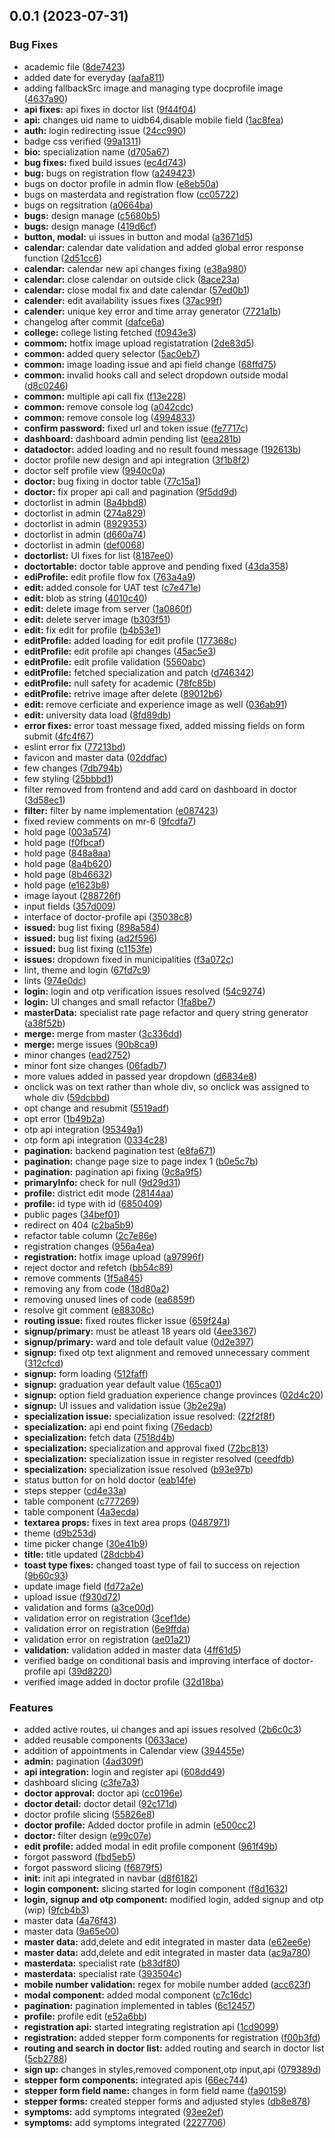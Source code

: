 ## 0.0.1 (2023-07-31)


### Bug Fixes

* academic file ([8de7423](https://gitlab.com/r2850/nepmeds/commit/8de742336d82e12055d40b204f8e6b743c802715))
* added date for everyday ([aafa811](https://gitlab.com/r2850/nepmeds/commit/aafa811a16cc1f27be6ee39109cf303f12fdb7d8))
* adding fallbackSrc image and managing type docprofile image ([4637a90](https://gitlab.com/r2850/nepmeds/commit/4637a90d919b66058291d2a8ed94fde491df39ef))
* **api fixes:** api fixes in doctor list ([9f44f04](https://gitlab.com/r2850/nepmeds/commit/9f44f04d8adbb4ac4a3224c4ab7a54b1fc581024))
* **api:** changes uid name to uidb64,disable mobile field ([1ac8fea](https://gitlab.com/r2850/nepmeds/commit/1ac8feaa31af7aa0572a0800cee7373d84392b5f))
* **auth:** login redirecting issue ([24cc990](https://gitlab.com/r2850/nepmeds/commit/24cc990426a6ace563e56c208c12c066d1720515))
* badge css verified ([99a1311](https://gitlab.com/r2850/nepmeds/commit/99a131102367fcca67aaf0c07e9da39fd178c25e))
* **bio:** specialization name ([d705a67](https://gitlab.com/r2850/nepmeds/commit/d705a67bbfd90eabc1b6e5ba7e662a2a2fd89e11))
* **bug fixes:** fixed build issues ([ec4d743](https://gitlab.com/r2850/nepmeds/commit/ec4d7438ca0e887bd4d3a6f48f6c919bfc155c65))
* **bug:** bugs on registration flow ([a249423](https://gitlab.com/r2850/nepmeds/commit/a249423f7379ec2a6418a418f70c4f0158f4ef05))
* bugs on doctor profile in admin flow ([e8eb50a](https://gitlab.com/r2850/nepmeds/commit/e8eb50aea777a692968b31e07e1d6985c1bdad26))
* bugs on masterdata and registration flow ([cc05722](https://gitlab.com/r2850/nepmeds/commit/cc0572270030849c6642a080896285463aed9548))
* bugs on regsitration ([a0664ba](https://gitlab.com/r2850/nepmeds/commit/a0664ba51532233691da2a8456ae0066e01e7fe9))
* **bugs:** design manage ([c5680b5](https://gitlab.com/r2850/nepmeds/commit/c5680b5141cb3973eeec462910ae86505a540906))
* **bugs:** design manage ([419d6cf](https://gitlab.com/r2850/nepmeds/commit/419d6cfce635b64c70341b4a82902bb61f252baf))
* **button, modal:** ui issues in button and modal ([a3671d5](https://gitlab.com/r2850/nepmeds/commit/a3671d5d8fc9f21a0bb35794be2a6f643fe3003a))
* **calendar:** calendar date validation and added global error response function ([2d51cc6](https://gitlab.com/r2850/nepmeds/commit/2d51cc60d3b191ec8dd412639450db54a3212104))
* **calendar:** calendar new api changes fixing ([e38a980](https://gitlab.com/r2850/nepmeds/commit/e38a980eb772eedf93cd64bc1e63cf4710c85bc4))
* **calendar:** close calendar on outside click ([8ace23a](https://gitlab.com/r2850/nepmeds/commit/8ace23a7feb619a4ae77a8ccfe4b36c58f8bf063))
* **calendar:** close modal fix and date calendar ([57ed0b1](https://gitlab.com/r2850/nepmeds/commit/57ed0b1b7a2038ea084319be60157564acff0453))
* **calender:** edit availability issues fixes ([37ac99f](https://gitlab.com/r2850/nepmeds/commit/37ac99f48e4c2738c0b4c2282bd32060761dd15b))
* **calender:** unique key error and time array generator ([7721a1b](https://gitlab.com/r2850/nepmeds/commit/7721a1b593980118268813c7bca4f766f0503575))
* changelog after commit ([dafce6a](https://gitlab.com/r2850/nepmeds/commit/dafce6a52a07331497442df7d5599afe3a23ed29))
* **college:** college listing fetched ([f0943e3](https://gitlab.com/r2850/nepmeds/commit/f0943e31dfd70809ed45c583ac9ad6b5fb4b8faf))
* **commom:** hotfix image upload registatration ([2de83d5](https://gitlab.com/r2850/nepmeds/commit/2de83d5533396cd2df2ca5cccc3e64b3ee3b9098))
* **common:** added query selector ([5ac0eb7](https://gitlab.com/r2850/nepmeds/commit/5ac0eb7ed0ffdb524e3d6d0faeebfff26a77f897))
* **common:** image loading issue and api field change ([68ffd75](https://gitlab.com/r2850/nepmeds/commit/68ffd759f17076ae27646a1e04441ab8a4bd691a))
* **common:** invalid hooks call and select dropdown outside modal ([d8c0246](https://gitlab.com/r2850/nepmeds/commit/d8c02462ed0175a63e74284242ea23fc0e56b072))
* **common:** multiple api call fix ([f13e228](https://gitlab.com/r2850/nepmeds/commit/f13e2288ae14442136094da75ebfcbd22f59fa9d))
* **common:** remove console log ([a042cdc](https://gitlab.com/r2850/nepmeds/commit/a042cdcde6888142745f71ed930dc17f303c32ee))
* **common:** remove console log ([4994833](https://gitlab.com/r2850/nepmeds/commit/49948333b592331dbfdca17fe458135113debb11))
* **confirm password:** fixed url and token issue ([fe7717c](https://gitlab.com/r2850/nepmeds/commit/fe7717c0feb01b8f652f402a2ac5dae25c985c24))
* **dashboard:** dashboard admin pending list ([eea281b](https://gitlab.com/r2850/nepmeds/commit/eea281bfc6fd439b1f306e23f7a3f6205d6ea59b))
* **datadoctor:** added loading and no result found message ([192613b](https://gitlab.com/r2850/nepmeds/commit/192613bcb325a58bbe0bbdb840b5cd0119a6939e))
* doctor profile new design and api integration ([3f1b8f2](https://gitlab.com/r2850/nepmeds/commit/3f1b8f231993cc068549ad4d482d87e7964d2d99))
* doctor self profile view ([9940c0a](https://gitlab.com/r2850/nepmeds/commit/9940c0a79442822b352f0c020be153ad367d142d))
* **doctor:** bug fixing in doctor table ([77c15a1](https://gitlab.com/r2850/nepmeds/commit/77c15a14e5d12059d1225ace75223b0bbad668d2))
* **doctor:** fix proper api call and pagination ([9f5dd9d](https://gitlab.com/r2850/nepmeds/commit/9f5dd9d9dd870b8fdcf0235a8720bb9cecf1f717))
* doctorlist in admin ([8a4bbd8](https://gitlab.com/r2850/nepmeds/commit/8a4bbd802f56011d97d9ed4360a9036643286a1d))
* doctorlist in admin ([274a829](https://gitlab.com/r2850/nepmeds/commit/274a8290126471430bb1b8ff31cd463d8f578426))
* doctorlist in admin ([8929353](https://gitlab.com/r2850/nepmeds/commit/89293533861e0fc4a560d7b2ee8220d1008a1c63))
* doctorlist in admin ([d660a74](https://gitlab.com/r2850/nepmeds/commit/d660a7456cb4c0abd57d0b3f3e388869f27df41a))
* doctorlist in admin ([def0068](https://gitlab.com/r2850/nepmeds/commit/def00682dd36710428dae682eb86cd1507a42829))
* **doctorlist:** UI fixes for list ([8187ee0](https://gitlab.com/r2850/nepmeds/commit/8187ee025700fe50cf32ac90ad57a5160d6dfda9))
* **doctortable:** doctor table approve and pending fixed ([43da358](https://gitlab.com/r2850/nepmeds/commit/43da3584f4d1ebf7a359430208c15c716b87cdc5))
* **ediProfile:** edit profile flow fox ([763a4a9](https://gitlab.com/r2850/nepmeds/commit/763a4a98da563b40511dd9e620998bfbf94124b8))
* **edit:** added console for UAT test ([c7e471e](https://gitlab.com/r2850/nepmeds/commit/c7e471e25b8b384e7a0e179703983a63b22c9439))
* **edit:** blob as string ([4010c40](https://gitlab.com/r2850/nepmeds/commit/4010c40bbfeffd07a203894c4ed8672122d3a0ec))
* **edit:** delete image from server ([1a0860f](https://gitlab.com/r2850/nepmeds/commit/1a0860f45b836888d1d14cf2494fb2db26af2a85))
* **edit:** delete server image ([b303f51](https://gitlab.com/r2850/nepmeds/commit/b303f519b835b7ea52c82c55354b562b68b97d1f))
* **edit:** fix edit for profile ([b4b53e1](https://gitlab.com/r2850/nepmeds/commit/b4b53e13cf8aee96fc1c07348041c86292ea7345))
* **editProfile:** added loading for edit profile ([177368c](https://gitlab.com/r2850/nepmeds/commit/177368c54606e335d25bb3f23a4ed90ff6d9197a))
* **editProfile:** edit profile api changes ([45ac5e3](https://gitlab.com/r2850/nepmeds/commit/45ac5e3993d7a513044aaf5c3bb367bb6d77732b))
* **editProfile:** edit profile validation ([5560abc](https://gitlab.com/r2850/nepmeds/commit/5560abcd62449a684dc240be24b3a46073d866d0))
* **editProfile:** fetched specialization and patch ([d746342](https://gitlab.com/r2850/nepmeds/commit/d7463422a471afae81bb13c79ebfbe3f78f7023f))
* **editProfile:** null safety for academic ([78fc85b](https://gitlab.com/r2850/nepmeds/commit/78fc85bef7d906e5cebb785d780c3ec8e193798c))
* **editProfile:** retrive image after delete ([89012b6](https://gitlab.com/r2850/nepmeds/commit/89012b6e4cc1a9406996797c03c20c7056efed16))
* **edit:** remove cerficiate and experience image as well ([036ab91](https://gitlab.com/r2850/nepmeds/commit/036ab91abf409246ea4424fac76a4604c558c3aa))
* **edit:** university data load ([8fd89db](https://gitlab.com/r2850/nepmeds/commit/8fd89dbcc8fe73a2f0d6de2556b1b5d385eb7a3a))
* **error fixes:** error toast message fixed, added missing fields on form submit ([4fc4f67](https://gitlab.com/r2850/nepmeds/commit/4fc4f674adc59688d5c1a6ffd0e9d0249b7166a6))
* eslint error fix ([77213bd](https://gitlab.com/r2850/nepmeds/commit/77213bd35f87719677b2f3d8cd5cf585be31f726))
* favicon and master data ([02ddfac](https://gitlab.com/r2850/nepmeds/commit/02ddfac19bd8e0b3a83eaf4591754b3cd3ea2a82))
* few changes ([7db794b](https://gitlab.com/r2850/nepmeds/commit/7db794bdb01b6f3392597d44823539d67e1cab4e))
* few styling ([25bbbd1](https://gitlab.com/r2850/nepmeds/commit/25bbbd174b41bdb92a600cec2e80d2fd383ccf8b))
* filter removed from frontend and add card on dashboard in doctor ([3d58ec1](https://gitlab.com/r2850/nepmeds/commit/3d58ec1ea4ab8544e338067e028949e1e764f681))
* **filter:** filter by name implementation ([e087423](https://gitlab.com/r2850/nepmeds/commit/e087423426540d9e3452447006ee2d431c03704f))
* fixed review comments on mr-6 ([9fcdfa7](https://gitlab.com/r2850/nepmeds/commit/9fcdfa7b8e0aef6d0723ca8928aab35aa7675bbb))
* hold page ([003a574](https://gitlab.com/r2850/nepmeds/commit/003a574803e7bc854d7bdbfc65222b300d3244f9))
* hold page ([f0fbcaf](https://gitlab.com/r2850/nepmeds/commit/f0fbcaf34c06546d4d031990d23f1b223ec732b1))
* hold page ([848a8aa](https://gitlab.com/r2850/nepmeds/commit/848a8aa9eafa8aa1033dd8e98d4b3ee130fc03ae))
* hold page ([8a4b620](https://gitlab.com/r2850/nepmeds/commit/8a4b62001fa2aa9560605be531f3b1c96bcf807c))
* hold page ([8b46632](https://gitlab.com/r2850/nepmeds/commit/8b466320a1f95d5ed68778572c6ba32a36424d9a))
* hold page ([e1623b8](https://gitlab.com/r2850/nepmeds/commit/e1623b8f942d230c6b9436b32d09ec38803c3821))
* image layout ([288726f](https://gitlab.com/r2850/nepmeds/commit/288726f426bd5c2f393d04fef3cfdd811731c3e9))
* input fields ([357d009](https://gitlab.com/r2850/nepmeds/commit/357d00981cec4a43262cddbef6d8a0de399f449d))
* interface of doctor-profile api ([35038c8](https://gitlab.com/r2850/nepmeds/commit/35038c89bcbf65bebfe3f0b3d8d649485977bcbd))
* **issued:** bug list fixing ([898a584](https://gitlab.com/r2850/nepmeds/commit/898a584471df4c576c8eaf4f2ffa70a46b43a94e))
* **issued:** bug list fixing ([ad2f596](https://gitlab.com/r2850/nepmeds/commit/ad2f5961d266abdf3e98018cbe73ef59ac2ac9fa))
* **issued:** bug list fixing ([c1153fe](https://gitlab.com/r2850/nepmeds/commit/c1153fe0f5906dbba96092d73bd2033ddbb3686f))
* **issues:**  dropdown fixed in municipalities ([f3a072c](https://gitlab.com/r2850/nepmeds/commit/f3a072c2ad70e9ccace1bf1d1687d19e0dc710fa))
* lint, theme and login ([67fd7c9](https://gitlab.com/r2850/nepmeds/commit/67fd7c9d581099e7ab85211cbdcbc2ef7ec05e8e))
* lints ([974e0dc](https://gitlab.com/r2850/nepmeds/commit/974e0dc65dfe81362677385fc4a4f8208cc378d1))
* **login:** login and otp verification issues resolved ([54c9274](https://gitlab.com/r2850/nepmeds/commit/54c9274913e159d22bb62304b3750e0a4a3fb5ba))
* **login:** UI changes and small refactor ([1fa8be7](https://gitlab.com/r2850/nepmeds/commit/1fa8be77fbe97b39242e41b35aa185123e4031bd))
* **masterData:** specialist rate page refactor and query string generator ([a38f52b](https://gitlab.com/r2850/nepmeds/commit/a38f52b6773a2efa508e5ed2ccb13a8c7c065489))
* **merge:** merge from master ([3c336dd](https://gitlab.com/r2850/nepmeds/commit/3c336ddfee3588ba134e8416750a90dc1e067f3a))
* **merge:** merge issues ([90b8ca9](https://gitlab.com/r2850/nepmeds/commit/90b8ca989417538c0f6105f156e2b38301f20e93))
* minor changes ([ead2752](https://gitlab.com/r2850/nepmeds/commit/ead275217351fd4126a1b29c7a08de9a759b686f))
* minor font size changes ([06fadb7](https://gitlab.com/r2850/nepmeds/commit/06fadb76b0814a1c82b046570ededf1b630101b6))
* more values added in passed year dropdown ([d6834e8](https://gitlab.com/r2850/nepmeds/commit/d6834e83387274cfb148adaafd1def4556d53011))
* onclick was on text rather than whole div, so onclick was assigned to whole div ([59dcbbd](https://gitlab.com/r2850/nepmeds/commit/59dcbbd158173b455e8096410f1124e140b5efb7))
* opt change and resubmit ([5519adf](https://gitlab.com/r2850/nepmeds/commit/5519adfff26c355e8847a156c867a2ba8bbb092a))
* opt error ([1b49b2a](https://gitlab.com/r2850/nepmeds/commit/1b49b2a90921695312146086374a1c971625d17f))
* otp api integration ([95349a1](https://gitlab.com/r2850/nepmeds/commit/95349a1690d1ac9d8e16e8e0e7790b4e8cf9a3f5))
* otp form api integration ([0334c28](https://gitlab.com/r2850/nepmeds/commit/0334c28fae96d5b88e43df4f4ecd203072c48a54))
* **pagination:** backend pagination test ([e8fa671](https://gitlab.com/r2850/nepmeds/commit/e8fa671cf9af3600830712e702fa37bf280558ab))
* **pagination:** change page size to page index 1 ([b0e5c7b](https://gitlab.com/r2850/nepmeds/commit/b0e5c7bf862a6f7060de7fc8f535f4997e81f9b3))
* **pagination:** pagination api fixing ([9c8a9f5](https://gitlab.com/r2850/nepmeds/commit/9c8a9f53d0d5fb279726967a58d89e3c0b4158e2))
* **primaryInfo:** check for null ([9d29d31](https://gitlab.com/r2850/nepmeds/commit/9d29d317501446e3ddb4715effc000983d97270e))
* **profile:** district edit mode ([28144aa](https://gitlab.com/r2850/nepmeds/commit/28144aa4d191fbfa129125c6ef303b74e9c0ffb7))
* **profile:** id type with id ([6850409](https://gitlab.com/r2850/nepmeds/commit/6850409657d1fa26790282b0ba3aa33dd1fb83bb))
* public pages ([34bef01](https://gitlab.com/r2850/nepmeds/commit/34bef0196ddaae21961f2776ad4f07d55fd3ab07))
* redirect on 404 ([c2ba5b9](https://gitlab.com/r2850/nepmeds/commit/c2ba5b999ab015f2c55bf3e1e6f7bf620a43714c))
* refactor table column ([2c7e86e](https://gitlab.com/r2850/nepmeds/commit/2c7e86e09ce2b18d4b7f8d54d148be312c688a1b))
* registration changes ([956a4ea](https://gitlab.com/r2850/nepmeds/commit/956a4ea181b93b5f624e4995204ce317d8623b34))
* **registration:** hotfix image upload ([a97996f](https://gitlab.com/r2850/nepmeds/commit/a97996f9bc7ad8108d7a8707732062759531f3a7))
* reject doctor and refetch ([bb54c89](https://gitlab.com/r2850/nepmeds/commit/bb54c89f00becd6b763ae3cc6878ce641660f7be))
* remove comments ([1f5a845](https://gitlab.com/r2850/nepmeds/commit/1f5a845a91926aa9c35d0de950774c46e28475a5))
* removing any from code ([18d80a2](https://gitlab.com/r2850/nepmeds/commit/18d80a24debb5d5ae0d50464f866392e2d5fc8ca))
* removing unused lines of code ([ea6859f](https://gitlab.com/r2850/nepmeds/commit/ea6859fbfdc837aaf928c04ae8914c80575b7fc4))
* resolve git comment ([e88308c](https://gitlab.com/r2850/nepmeds/commit/e88308cec5ef14b97754032c7f45e8790c70897e))
* **routing issue:** fixed routes flicker issue ([659f24a](https://gitlab.com/r2850/nepmeds/commit/659f24ac935317c76b666635383a8b1775769666))
* **signup/primary:** must be atleast 18 years old ([4ee3367](https://gitlab.com/r2850/nepmeds/commit/4ee3367f2148a9c09cb0453e11468ac0e3dbbee9))
* **signup/primary:** ward and tole default value ([0d2e397](https://gitlab.com/r2850/nepmeds/commit/0d2e397ed02bf3d3e6e9ce776562a9b0cd3b4fe8))
* **signup:** fixed otp text alignment and removed unnecessary comment ([312cfcd](https://gitlab.com/r2850/nepmeds/commit/312cfcd40c01a3d6b0a19ca368569107fa68e3fd))
* **signup:** form loading ([512faff](https://gitlab.com/r2850/nepmeds/commit/512faff007611d51aab226306af6b3a13addbcb6))
* **signup:** graduation year default value ([165ca01](https://gitlab.com/r2850/nepmeds/commit/165ca0168908b8e53deeca26758913f7d6b1f4d5))
* **signup:** option field graduation experience change provinces ([02d4c20](https://gitlab.com/r2850/nepmeds/commit/02d4c201f9143251f16de8a4e7182088ae0cf5d9))
* **signup:** UI issues and validation issue ([3b2e29a](https://gitlab.com/r2850/nepmeds/commit/3b2e29afc9eed673ae5008773408a683487d3db7))
* **specialization issue:** specialization issue resolved: ([22f2f8f](https://gitlab.com/r2850/nepmeds/commit/22f2f8f0b6c092a6146a7f1121d22a5725ccddb1))
* **specialization:** api end point fixing ([76edacb](https://gitlab.com/r2850/nepmeds/commit/76edacb6048845ca490088ab6ffa056605abb276))
* **specialization:** fetch data ([7518d4b](https://gitlab.com/r2850/nepmeds/commit/7518d4b9460d41e70c5211ff861f8bd49c7d10b3))
* **specialization:** specialization and approval fixed ([72bc813](https://gitlab.com/r2850/nepmeds/commit/72bc81362de8fdeb75846f4c8b58de0aeecb8b89))
* **specialization:** specialization issue in register resolved ([ceedfdb](https://gitlab.com/r2850/nepmeds/commit/ceedfdba3a2e4c6465620a2f1d19207ba20581d6))
* **specialization:** specialization issue resolved ([b93e97b](https://gitlab.com/r2850/nepmeds/commit/b93e97b97f6f5145d00f4230ad063f4bcc4daf32))
* status button for on hold doctor ([eab14fe](https://gitlab.com/r2850/nepmeds/commit/eab14fe6a8f02f719967a0880ae01bf2042793f9))
* steps stepper ([cd4e33a](https://gitlab.com/r2850/nepmeds/commit/cd4e33a54c48e7abe5d35dd2afea85c35034d069))
* table component ([c777269](https://gitlab.com/r2850/nepmeds/commit/c777269365e89a98714f8cf3cfe84a2c7197d5f9))
* table component ([4a3ecda](https://gitlab.com/r2850/nepmeds/commit/4a3ecda5a8f95bc40ac43e58e3a0094605baf7e6))
* **textarea props:** fixes in text area props ([0487971](https://gitlab.com/r2850/nepmeds/commit/0487971d5970bd9eeedb4971aff173f29aa9a41d))
* theme ([d9b253d](https://gitlab.com/r2850/nepmeds/commit/d9b253dd52ac704173087328aaa3a2476492b641))
* time picker change ([30e41b9](https://gitlab.com/r2850/nepmeds/commit/30e41b93f0df4abda90cd6c8ada380dd11b12973))
* **title:** title updated ([28dcbb4](https://gitlab.com/r2850/nepmeds/commit/28dcbb4aef9fcca698e4102f4b786b77c2599f2b))
* **toast type fixes:** changed toast type of fail to success on rejection ([9b60c93](https://gitlab.com/r2850/nepmeds/commit/9b60c93a43ba60c04a2ea9bc08cd54f15c6f62ca))
* update image field ([fd72a2e](https://gitlab.com/r2850/nepmeds/commit/fd72a2e3f9e9cf2aeb637b419ea38f5752977e20))
* upload issue ([f930d72](https://gitlab.com/r2850/nepmeds/commit/f930d72f120eb302bca0f73a0871ffc98a34cbeb))
* validation and forms ([a3ce00d](https://gitlab.com/r2850/nepmeds/commit/a3ce00d9a27d3203b98b8f6b15e6ad074192e5f3))
* validation error on registration ([3cef1de](https://gitlab.com/r2850/nepmeds/commit/3cef1de187232df94ebee8b4c075e76a6fed1ec8))
* validation error on registration ([6e9ffda](https://gitlab.com/r2850/nepmeds/commit/6e9ffdaa210bfef341c3510605048cc7263cf426))
* validation error on registration ([ae01a21](https://gitlab.com/r2850/nepmeds/commit/ae01a217661b50491ec8b0c38e595722055c3dda))
* **validation:** validation added in master data ([4ff61d5](https://gitlab.com/r2850/nepmeds/commit/4ff61d50644d72ca8820106d04dfef7ca01a5c9e))
* verified badge on conditional basis and improving interface of doctor-profile api ([39d8220](https://gitlab.com/r2850/nepmeds/commit/39d82203c61337347880bb8c1a5ba1ccb870be51))
* verified image added in doctor profile ([32d18ba](https://gitlab.com/r2850/nepmeds/commit/32d18bac441ca217fc1879d01260cf21a84eb941))


### Features

* added active routes, ui changes and api issues resolved ([2b6c0c3](https://gitlab.com/r2850/nepmeds/commit/2b6c0c381e3750a8b589e0995e9de4dec9ccc75a))
* added reusable components ([0633ace](https://gitlab.com/r2850/nepmeds/commit/0633aceab1ac71fd12839eca78b7899a4eed6cbb))
* addition of appointments in Calendar view ([394455e](https://gitlab.com/r2850/nepmeds/commit/394455e5b17684f16487521e9608519ac5dff905))
* **admin:** pagination ([4ad309f](https://gitlab.com/r2850/nepmeds/commit/4ad309fbff9a1ce9cea4623239617a254d457859))
* **api integration:** login and register api ([608dd49](https://gitlab.com/r2850/nepmeds/commit/608dd49be124a81e3207a2616213454c6d16e142))
* dashboard slicing ([c3fe7a3](https://gitlab.com/r2850/nepmeds/commit/c3fe7a33a971c94544a97cec49d8b6814692ecfa))
* **doctor approval:** doctor api ([cc0196e](https://gitlab.com/r2850/nepmeds/commit/cc0196e5d173c45bafdff7af173e1627b142342b))
* **doctor detail:** doctor detail ([92c171d](https://gitlab.com/r2850/nepmeds/commit/92c171d6f4e83aa9139872850b4e20ca764ffb24))
* doctor profile slicing ([55826e8](https://gitlab.com/r2850/nepmeds/commit/55826e8bc4d0798c74960a23c912611a1d7c34f8))
* **doctor profile:** Added doctor profile in admin ([e500cc2](https://gitlab.com/r2850/nepmeds/commit/e500cc2b4f42e5d4a1c37144acc529ce61398117))
* **doctor:** filter design ([e99c07e](https://gitlab.com/r2850/nepmeds/commit/e99c07e754cb183977a040e47a12667e16d03c01))
* **edit profile:** added modal in edit profile component ([961f49b](https://gitlab.com/r2850/nepmeds/commit/961f49bdc5103b65d0281c63ddb1afeecfcd71ff))
* forgot password ([fbd5eb5](https://gitlab.com/r2850/nepmeds/commit/fbd5eb54d18db3db41b40876e8416b7594fa0f72))
* forgot password slicing ([f6879f5](https://gitlab.com/r2850/nepmeds/commit/f6879f5ced3d03c386a2a53547a63d835a63bab4))
* **init:** init api integrated in navbar ([d8f6182](https://gitlab.com/r2850/nepmeds/commit/d8f618231a2b8738cabb9f025e3965a44ae35de1))
* **login component:** slicing started for login component ([f8d1632](https://gitlab.com/r2850/nepmeds/commit/f8d163273265dc1dada652904f7cf85a60c8c16e))
* **login, signup and otp component:** modified login, added signup and otp (wip) ([9fcb4b3](https://gitlab.com/r2850/nepmeds/commit/9fcb4b32b0c646f71ab088749a63b887740c16f3))
* master data ([4a76f43](https://gitlab.com/r2850/nepmeds/commit/4a76f43b2c29144c0ce55322f9c9999163c982c2))
* master data ([9a65e00](https://gitlab.com/r2850/nepmeds/commit/9a65e00258290f254ba1d4753f1c4d3b63d6f7b8))
* **master data:** add,delete and edit integrated in master data ([e62ee6e](https://gitlab.com/r2850/nepmeds/commit/e62ee6e5505ab7e24466f9c39e977bad4a03299d))
* **master data:** add,delete and edit integrated in master data ([ac9a780](https://gitlab.com/r2850/nepmeds/commit/ac9a78077fb890b57472650cd6739d311be95637))
* **masterdata:** specialist rate ([b83df80](https://gitlab.com/r2850/nepmeds/commit/b83df80eec4f4147e38f7dbd57f881ccbbc95ade))
* **masterdata:** specialist rate ([393504c](https://gitlab.com/r2850/nepmeds/commit/393504c0019be0fadd31e290ff819884c501d50a))
* **mobile number validation:** regex for mobile number added ([acc623f](https://gitlab.com/r2850/nepmeds/commit/acc623f68fe11df7eec3c717edf920e633ed12ab))
* **modal component:** added modal component ([c7c16dc](https://gitlab.com/r2850/nepmeds/commit/c7c16dc8ce4e9650dfa18cada9634f54cdbf10a0))
* **pagination:** pagination implemented in tables ([6c12457](https://gitlab.com/r2850/nepmeds/commit/6c12457c0e3b693adbf478dab3098ea94bb2e9fb))
* **profile:** profile edit ([e52a6bb](https://gitlab.com/r2850/nepmeds/commit/e52a6bb66e839b02c1d48f1abe6dec5eeb0df133))
* **registration api:** started integrating registration api ([1cd9099](https://gitlab.com/r2850/nepmeds/commit/1cd90992ef00249a18fd598b1c6e632c1bdbadef))
* **registration:** added stepper form components for registration ([f00b3fd](https://gitlab.com/r2850/nepmeds/commit/f00b3fd93b4a8e41c082fef6d63ddca36699bd38))
* **routing and search in doctor list:** added routing and search in doctor list ([5cb2788](https://gitlab.com/r2850/nepmeds/commit/5cb2788c23b710dcd84a6f038758d9a082096023))
* **sign up:** changes in styles,removed component,otp input,api ([079389d](https://gitlab.com/r2850/nepmeds/commit/079389d3d93e597a0be7a35fb0a013cdb751aec7))
* **stepper form components:** integrated apis ([66ec744](https://gitlab.com/r2850/nepmeds/commit/66ec7445c7764139c7b500fe188570bd41b20a0d))
* **stepper form field name:** changes in form field name ([fa90159](https://gitlab.com/r2850/nepmeds/commit/fa90159f2e8de00e1ad1fcd7d797694d3126d34c))
* **stepper forms:** created stepper forms and adjusted styles ([db8e878](https://gitlab.com/r2850/nepmeds/commit/db8e87873ff7993fdcf27f2bb2052e1f25b9f253))
* **symptoms:** add symptoms integrated ([93ee2ef](https://gitlab.com/r2850/nepmeds/commit/93ee2ef8b3f7ffd05dda1df05e55fb22bee8aa01))
* **symptoms:** add symptoms integrated ([2227706](https://gitlab.com/r2850/nepmeds/commit/222770644b5471d88f5c0942e3ba8f37da102a9a))



